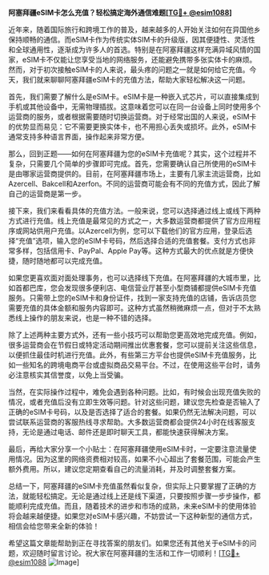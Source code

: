 **阿塞拜疆eSIM卡怎么充值？轻松搞定海外通信难题[[TG💪+ @esim1088](https://t.me/s/esim1088)]**

近年来，随着国际旅行和跨境工作的普及，越来越多的人开始关注如何在异国他乡保持顺畅的通信。而eSIM卡作为传统实体SIM卡的升级版，因其便捷性、灵活性和全球通用性，逐渐成为许多人的首选。特别是在阿塞拜疆这样充满异域风情的国家，eSIM卡不仅能让您享受当地的网络服务，还能避免携带多张实体卡的麻烦。然而，对于初次接触eSIM卡的人来说，最头疼的问题之一就是如何给它充值。今天，我们就来聊聊阿塞拜疆eSIM卡的充值方法，帮助大家轻松解决这一问题。

首先，我们需要了解什么是eSIM卡。eSIM卡是一种嵌入式芯片，可以直接集成到手机或其他设备中，无需物理插拔。这意味着您可以在同一台设备上同时使用多个运营商的服务，或者根据需要随时切换运营商。对于经常出国的人来说，eSIM卡的优势显而易见：它不需要更换实体卡，也不用担心丢失或损坏。此外，eSIM卡通常支持多种语言界面，操作起来非常方便。

那么，回到正题——如何在阿塞拜疆为您的eSIM卡充值呢？其实，这个过程并不复杂，只需要几个简单的步骤即可完成。首先，您需要确认自己所使用的eSIM卡是由哪家运营商提供的。目前，在阿塞拜疆市场上，主要有几家主流运营商，比如Azercell、Bakcell和Azerfon。不同的运营商可能会有不同的充值方式，因此了解自己的运营商是第一步。

接下来，我们来看看具体的充值方法。一般来说，您可以选择通过线上或线下两种方式进行充值。线上充值是最常见的方式之一，大多数运营商都提供了官方应用程序或网站供用户充值。以Azercell为例，您可以下载他们的官方应用，登录后选择“充值”选项，输入您的eSIM卡号码，然后选择合适的充值套餐。支付方式也非常多样，包括信用卡、PayPal、Apple Pay等。这种方式最大的优点就是方便快捷，随时随地都可以完成充值。

如果您更喜欢面对面处理事务，也可以选择线下充值。在阿塞拜疆的大城市里，比如首都巴库，您会发现很多便利店、电信营业厅甚至小型商铺都提供eSIM卡充值服务。只需带上您的eSIM卡和身份证件，找到一家支持充值的店铺，告诉店员您需要充值的具体金额和服务内容即可。这种方式虽然稍微麻烦一点，但对于不太熟悉线上操作的朋友来说，也是一种不错的选择。

除了上述两种主要方式外，还有一些小技巧可以帮助您更高效地完成充值。例如，很多运营商会在节假日或特定活动期间推出优惠套餐，您可以提前关注这些信息，以便抓住最佳时机进行充值。此外，有些第三方平台也提供eSIM卡充值服务，比如一些知名的跨境电商平台或虚拟商品交易平台。不过，在使用这些平台时，请务必注意核实其信誉度，以免上当受骗。

当然，在实际操作过程中，难免会遇到各种问题。比如，有时候会出现充值失败的情况，或者充值后没有立即生效等问题。针对这些问题，建议您先检查是否输入了正确的eSIM卡号码，以及是否选择了适合的套餐。如果仍然无法解决问题，可以尝试联系运营商的客服热线寻求帮助。大多数运营商都会提供24小时在线客服支持，无论是通过电话、邮件还是即时聊天工具，都能快速获得解决方案。

最后，再给大家分享一个小贴士：在阿塞拜疆使用eSIM卡时，一定要注意流量使用情况。因为这里的网络资费相对较高，如果不小心超出了套餐范围，可能会产生额外费用。所以，建议您定期查看自己的流量消耗，并及时调整套餐方案。

总结一下，阿塞拜疆的eSIM卡充值虽然看似复杂，但实际上只要掌握了正确的方法，就能轻松搞定。无论是通过线上还是线下渠道，只要按照步骤一步步操作，都能顺利完成充值。而且，随着技术的进步和市场的成熟，未来eSIM卡的使用体验将会越来越便捷。如果您对eSIM卡感兴趣，不妨尝试一下这种新型的通信方式，相信会给您带来全新的体验！

希望这篇文章能帮助到正在寻找答案的朋友们。如果您还有其他关于eSIM卡的问题，欢迎随时留言讨论。祝大家在阿塞拜疆的生活和工作一切顺利！[[TG💪+ @esim1088](https://t.me/s/esim1088) ![Image](https://i.postimg.cc/4NQfJmqS/Snipaste-2025-05-13-00-14-12.png)]